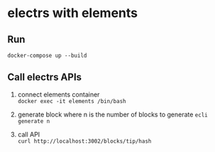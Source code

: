 # electrs with elements

## Run

`docker-compose up --build`

## Call electrs APIs

1. connect elements container  
`docker exec -it elements /bin/bash`

2. generate block where n is the number of blocks to generate
`ecli generate n`

3. call API  
`curl http://localhost:3002/blocks/tip/hash`
